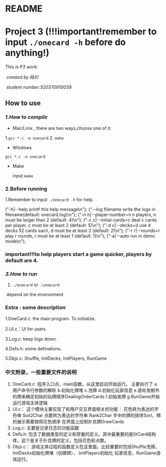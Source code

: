 # README

# Project 3 (!!!important!remember to input `./onecard -h` before do anything!)

*This is P3 work:*

​				*created by 陆衍*

​				*student number:520370910039*

## How to use

### *1.How to compile*

* Mac/Linix , there are two ways,choose one of it:

1.`gcc *.c -o onecard`
2. `make`

* Windows

`gcc *.c -o onecard`

* Make

  input `make`

### 2.Before running

1.Remember to input `./onecard -h` for help.

("-h|--help               printf this help message\n");
("--log filename          write the logs in filename(default: onecard.log)\n");
("-n n|--player-number=n  n players, n must be larger than 2 (default: 4)\n");
("-c c|--initial-cards=c  deal c cards per player, c must be at least 2 (default: 5)\n");
("-d c|--decks=d          use d decks 52 cards each, d must be at least 2 (default: 2)\n");
("-r r|--rounds=r         play r rounds, r must be at least 1 (default: 1)\n");
("-a|--auto               run in demo mode\n");

### important!!!to help players start a game quicker, players by default are 4.


### *3.How to run*

1. `./onecard` or `.\onecard` 

​       depend on the environment 

###  

### Extra : some description 

1.OneCard.c: the main program. To initialize.

2.UI.c：UI for users

3.Log.c: keep logs down.

4.Defs.h: some definations.

5.Objs.c: Shuffle, InitDecks, InitPlayers, RunGame 

### 中文附录，一些重要文件的说明

1. OneCard.c: 程序入口点，main函数，从这里启动开始运行。
	主要执行了 	a.用户命令行参数的解析
			b.初始化牌堆
			c.洗牌
			d.初始化玩家信息
			e.首轮发额外的牌来确定初始的玩牌顺序DealingOrderCards
			f.初始发牌
			g.RunGame开始运行游戏主体逻辑
2. UI.c：
  这个模块主要实现了和用户交互界面相关的功能：
  花色转为表达的字符串 Suit2Char
  点数转为表达的字符串 Rank2Char
  手中的牌的排序Sort，牌的展示需要按照花色顺序
  在界面上绘制扑克牌DrawCards
3. Log.c:
  主要是记录日志的功能函数
4. Defs.h: 
  包含了数据类型的定义和常量的定义。其中最重要的是StCard结构体，这个是关于扑克牌的定义，包括花色和点数。
5. Objs.c：
  游戏主体过程的函数定义在这里面。比较重要的包括Shuffle洗牌，InitDecks初始化牌堆（创建牌）， InitPlayers初始化 玩家信息，RunGame游戏运行。

